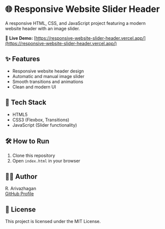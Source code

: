 # 🌐 Responsive Website Slider Header

A responsive HTML, CSS, and JavaScript project featuring a modern website header with an image slider.

🔗 **Live Demo:** [https://responsive-website-slider-header.vercel.app/](https://responsive-website-slider-header.vercel.app/)

## ✨ Features

- Responsive website header design  
- Automatic and manual image slider  
- Smooth transitions and animations  
- Clean and modern UI  

## 🚀 Tech Stack

- HTML5  
- CSS3 (Flexbox, Transitions)  
- JavaScript (Slider functionality)  

## 🛠 How to Run

1. Clone this repository  
2. Open `index.html` in your browser  

## 👨‍💻 Author

R. Arivazhagan  
[GitHub Profile](https://github.com/arivazhagan-ra)

## 📄 License

This project is licensed under the MIT License.
